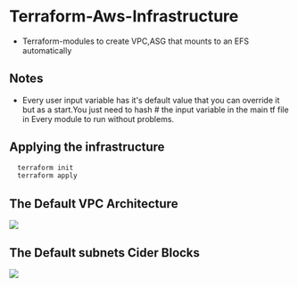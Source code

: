
# Terraform-Aws-Infrastructure


- Terraform-modules to create VPC,ASG that mounts to an EFS automatically

## Notes
- Every user input variable has it's default value that you can override it but as a start.You just need to hash # the input variable in the main tf file in Every module to run without problems.


## Applying the infrastructure 


 

```bash
  terraform init
  terraform apply 
```
    
##  The Default VPC Architecture 

![](assets/images/vpc.png)


##  The Default subnets Cider Blocks 

![](assets/images/subnets.png)
